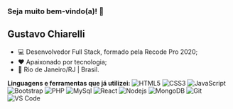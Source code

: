 ### Seja muito bem-vindo(a)! 👋

## Gustavo Chiarelli

- 💻 Desenvolvedor Full Stack, formado pela Recode Pro 2020;
- ❤️ Apaixonado por tecnologia;
- 📍   Rio de Janeiro/RJ | Brasil.

**Linguagens e ferramentas que já utilizei:**
![HTML5](https://img.shields.io/badge/-HTML5-%23E44D27?style=flat-square&logo=html5&logoColor=ffffff)
![CSS3](https://img.shields.io/badge/-CSS3-%231572B6?style=flat-square&logo=css3)
![JavaScript](https://img.shields.io/badge/JavaScript-F7DF1E?style=flat-square&logo=javascript&logoColor=000000)
![Bootstrap](https://img.shields.io/badge/-Bootstrap-563D7C?style=flat-square&logo=Bootstrap&logoColor=white)
![PHP](https://img.shields.io/badge/PHP-777BB4?style=flat-square&logo=php&logoColor=white)
![MySql](https://img.shields.io/badge/-MySQL-%23F7DF1C?style=flat-square&logo=MySQL&logoColor=00008b&labelColor=%00008b&color=%00008b)
![React](https://img.shields.io/badge/-React-%23F7DF1C?style=flat-square&logo=react&logoColor=ffffff&labelColor=blue&color=blue)
![Nodejs](https://img.shields.io/badge/-Node.JS-339933?style=flat-square&logo=Node.js&logoColor=ffffff)
![MongoDB](https://img.shields.io/badge/-MongoDB-%23F7DF1C?style=flat-square&logo=mongoDB&logoColor=000000&labelColor=%7CFC00&color=%7CFC00)
![Git](https://img.shields.io/badge/-Git-%23F05032?style=flat-square&logo=git&logoColor=%23ffffff)
![VS Code](http://img.shields.io/badge/-VS%20Code-007ACC?style=flat-square&logo=visual-studio-code&logoColor=ffffff)
